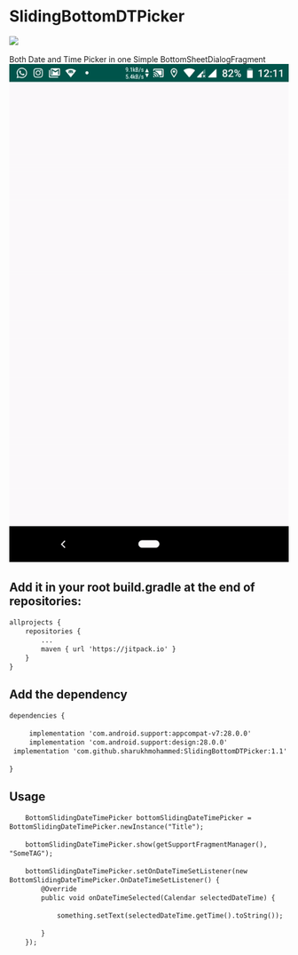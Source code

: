 # SlidingBottomDTPicker
[![](https://jitpack.io/v/sharukhmohammed/SlidingBottomDTPicker.svg)](https://jitpack.io/#sharukhmohammed/SlidingBottomDTPicker)

Both Date and Time Picker in one Simple BottomSheetDialogFragment
![](display.gif)

Add it in your root build.gradle at the end of repositories:
-----------------------------------------------------------

	allprojects {
		repositories {
			...
			maven { url 'https://jitpack.io' }
		}
	}



Add the dependency
------------------

	dependencies {
	        
         implementation 'com.android.support:appcompat-v7:28.0.0'
         implementation 'com.android.support:design:28.0.0'
	 implementation 'com.github.sharukhmohammed:SlidingBottomDTPicker:1.1'
         
	}
 
 
Usage
-----

        BottomSlidingDateTimePicker bottomSlidingDateTimePicker = BottomSlidingDateTimePicker.newInstance("Title");

        bottomSlidingDateTimePicker.show(getSupportFragmentManager(), "SomeTAG");

        bottomSlidingDateTimePicker.setOnDateTimeSetListener(new BottomSlidingDateTimePicker.OnDateTimeSetListener() {
            @Override
            public void onDateTimeSelected(Calendar selectedDateTime) {

                something.setText(selectedDateTime.getTime().toString());

            }
        });
